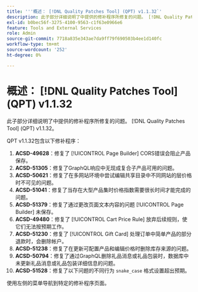 ```yaml
---
title: '''概述： [!DNL Quality Patches Tool] (QPT) v1.1.32`'
description: 此子部分详细说明了中提供的修补程序所修复的问题。 [!DNL Quality Patches Tool] (QPT) v1.1.32。
exl-id: b0bec56f-3275-4100-9563-c1f63e0966e6
feature: Tools and External Services
role: Admin
source-git-commit: 7718a835e343ae7da9ff79f690503b4ee1d140fc
workflow-type: tm+mt
source-wordcount: '252'
ht-degree: 0%

---
```


# 概述： [!DNL Quality Patches Tool] (QPT) v1.1.32

此子部分详细说明了中提供的修补程序所修复的问题。 [!DNL Quality Patches Tool] (QPT) v1.1.32。

QPT v1.1.32包含以下修补程序：

1. **ACSD-49628**：修复了 [!UICONTROL Page Builder] CORS错误会阻止产品保存。
1. **ACSD-51305**：修复了GraphQL响应中无现成复合子产品可用的问题。
1. **ACSD-50621**：修复了在多网站环境中尝试编辑共享目录中不同网站的层价格时不可见的问题。
1. **ACSD-51041**：修复了当存在大型产品集时价格指数需要很长时间才能完成的问题。
1. **ACSD-51379**：修复了通过更改页面文本内容的问题 [!UICONTROL Page Builder] 未保存。
1. **ACSD-49480**：修复了 [!UICONTROL Cart Price Rule] 放弃后续规则，使它们无法按预期工作。
1. **ACSD-51230**：修复了 [!UICONTROL Gift Card] 处理订单中简单产品的部分退款时，会删除帐户。
1. **ACSD-51238**：修复了在更新可配置产品和编辑价格时删除库存来源的问题。
1. **ACSD-50794**：修复了通过GraphQL删除礼品消息或礼品包装时，数据库中未更新礼品消息或礼品包装详细信息的问题。
1. **ACSD-51528**：修复了以下问题的不同行为 `snake_case` 格式设置超出预期。

使用左侧的菜单导航到特定的修补程序页面。
